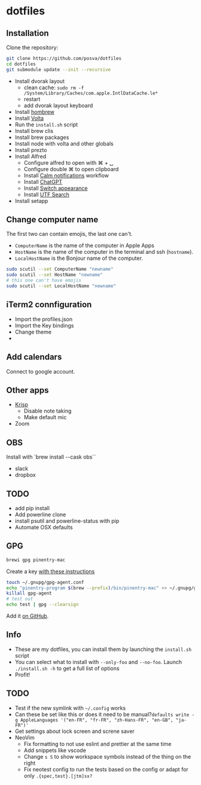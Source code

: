 # dotfiles

## Installation

Clone the repository:

```sh
git clone https://github.com/posva/dotfiles
cd dotfiles
git submodule update --init --recursive
```

- Install dvorak layout
  - clean cache: `sudo rm -f /System/Library/Caches/com.apple.IntlDataCache.le*`
  - restart
  - add dvorak layout keyboard
- Install [hombrew](https://brew.sh)
- Install [Volta](https://volta.sh)
- Run the `install.sh` script
- Install brew clis
- Install brew packages
- Install node with volta and other globals
- Install prezto
- Install Alfred
  - Configure alfred to open with ⌘ + ␣
  - Configure double ⌘ to open clipboard
  - Install [Calm notifications](https://alfred.app/workflows/vitor/calm-notifications/) workflow
  - Install [ChatGPT](https://alfred.app/workflows/alfredapp/openai/)
  - Install [Switch appearance](https://alfred.app/workflows/alfredapp/switch-appearance/)
  - Install [UTF Search](https://alfred.app/workflows/adamkiss/utf-search/)
- Install setapp

## Change computer name

The first two can contain emojis, the last one can't.

- `ComputerName` is the name of the computer in Apple Apps
- `HostName` is the name of the computer in the terminal and ssh (`hostname`).
- `LocalHostName` is the Bonjour name of the computer.

```sh
sudo scutil --set ComputerName "newname"
sudo scutil --set HostName "newname"
# this one can't have emojis
sudo scutil --set LocalHostName "newname"
```

## iTerm2 connfiguration

- Import the profiles.json
- Import the Key bindings
- Change theme
-

## Add calendars

Connect to google account.

## Other apps

- [Krisp](https://app.krisp.ai/apps)
  - Disable note taking
  - Make default mic
- Zoom

## OBS

Install with `brew install --cask obs``

- slack
- dropbox

## TODO

- add pip install
- Add powerline clone
- install psutil and powerline-status with pip
- Automate OSX defaults

## GPG

```sh
brewi gpg pinentry-mac
```

Create a key [with these instructions](https://docs.github.com/en/authentication/managing-commit-signature-verification/telling-git-about-your-signing-key)

```sh
touch ~/.gnupg/gpg-agent.conf
echo "pinentry-program $(brew --prefix)/bin/pinentry-mac" >> ~/.gnupg/gpg-agent.conf
killall gpg-agent
# test out
echo test | gpg --clearsign
```

Add it [on GitHub](https://github.com/settings/keys).

## Info

- These are my dotfiles, you can install them by launching the `install.sh` script
- You can select what to install with `--only-foo` and `--no-foo`. Launch
  `./install.sh -h` to get a full list of options
- Profit!

## TODO

- Test if the new symlink with `~/.config` works
- Can these be set like this or does it need to be manual?`defaults write -g AppleLanguages '("en-FR", "fr-FR", "zh-Hans-FR", "en-GB", "ja-FR")'`
- Get settings about lock screen and screne saver
- NeoVim
  - Fix formatting to not use eslint and prettier at the same time
  - Add snippets like vscode
  - Change `s S` to show workspace symbols instead of the thing on the right
  - Fix neotest config to run the tests based on the config or adapt for only `.{spec,test}.[jtm]sx?`
